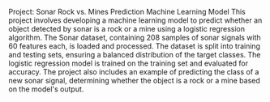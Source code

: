 Project: Sonar Rock vs. Mines Prediction Machine Learning Model
This project involves developing a machine learning model to predict whether an object detected by sonar is a rock or a mine using a logistic regression algorithm. The Sonar dataset, containing 208 samples of sonar signals with 60 features each, is loaded and processed. The dataset is split into training and testing sets, ensuring a balanced distribution of the target classes. The logistic regression model is trained on the training set and evaluated for accuracy. The project also includes an example of predicting the class of a new sonar signal, determining whether the object is a rock or a mine based on the model's output.
